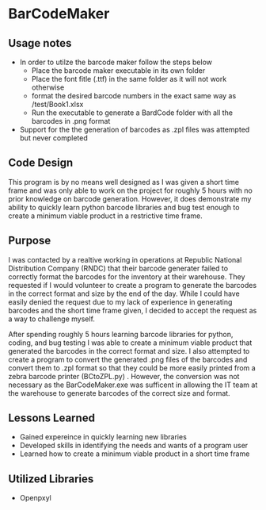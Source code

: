 # BarCodeMaker

## Usage notes

* In order to utilze the barcode maker follow the steps below
  - Place the barcode maker executable in its own folder
  - Place the font fitle (.ttf) in the same folder as it will not work otherwise
  - format the desired barcode numbers in the exact same way as /test/Book1.xlsx
  - Run the executable to generate a BardCode folder with all the barcodes in .png format
 * Support for the the generation of barcodes as .zpl files was attempted but never completed

 ## Code Design

 This program is by no means well designed as I was given a short time frame and was only able to work on the project for roughly 5 hours with no prior knowledge on barcode generation. However, it does demonstrate my ability to quickly learn python barcode libraries and bug test enough to create a minimum viable product in a restrictive time frame.

 ## Purpose

 I was contacted by a realtive working in operations at Republic National Distribution Company (RNDC) that their barcode generater failed to correctly format the barcodes for the inventory at their warehouse. They requested if I would volunteer to create a program to generate the barcodes in the correct format and size by the end of the day. While I could have easily denied the request due to my lack of experience in generating barcodes and the short time frame given, I decided to accept the request as a way to challenge myself.

After spending roughly 5 hours learning barcode libraries for python, coding, and bug testing I was able to create a minimum viable product that generated the barcodes in the correct format and size. I also attempted to create a program to convert the generated .png files of the barcodes and convert them to .zpl format so that they could be more easily printed from a zebra barcode printer (BCtoZPL.py) . However, the conversion was not necessary as the BarCodeMaker.exe was sufficent in allowing the IT team at the warehouse to generate barcodes of the correct size and format.

## Lessons Learned

* Gained expereince in quickly learning new libraries
* Developed skills in identifying the needs and wants of a program user
* Learned how to create a minimum viable product in a short time frame

## Utilized Libraries 

* Openpxyl 
